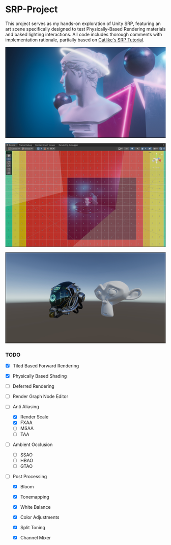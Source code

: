 # SRP-Project

This project serves as my hands-on exploration of Unity SRP, featuring an art scene specifically designed to test Physically-Based Rendering materials and baked lighting interactions. All code includes thorough comments with implementation rationale, partially based on [Catlike's SRP Tutorial](https://catlikecoding.com/unity/tutorials/custom-srp/). 

![](Images/SRP.png)

![](Images/ForwardPlusDebug.png)

![](Images/PBR.png)

### TODO

- [x] Tiled Based Forward Rendering

- [x] Physically Based Shading

- [ ] Deferred Rendering

- [ ] Render Graph Node Editor

- [ ] Anti Aliasing

  - [x] Render Scale
  - [x] FXAA
  - [ ] MSAA
  - [ ] TAA

- [ ] Ambient Occlusion

  - [ ] SSAO
  - [ ] HBAO
  - [ ] GTAO

- [ ] Post Processing

  - [x] Bloom
  - [x] Tonemapping
  - [x] White Balance
  - [x] Color Adjustments
  - [x] Split Toning
  - [x] Channel Mixer

  

